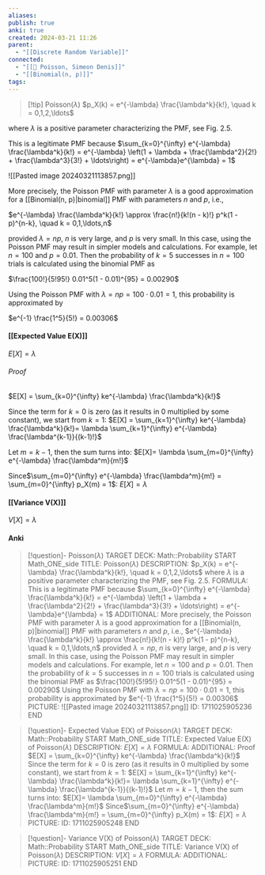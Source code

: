 ```yaml
---
aliases: 
publish: true
anki: true
created: 2024-03-21 11:26
parent:
  - "[[Discrete Random Variable]]"
connected:
  - "[[👤 Poisson, Simeon Denis]]"
  - "[[Binomial(n, p)]]"
tags:
---
```


> [!tip] Poisson($\lambda$)
$p_X(k) = e^{-\lambda} \frac{\lambda^k}{k!}, \quad k = 0,1,2,\ldots$

where $\lambda$ is a positive parameter characterizing the PMF, see Fig. 2.5. 

This is a legitimate PMF because
$\sum_{k=0}^{\infty} e^{-\lambda} \frac{\lambda^k}{k!} = e^{-\lambda} \left(1 + \lambda + \frac{\lambda^2}{2!} + \frac{\lambda^3}{3!} + \ldots\right) = e^{-\lambda}e^{\lambda} = 1$

![[Pasted image 20240321113857.png]]

More precisely, the Poisson PMF with parameter $\lambda$ is a good approximation for a [[Binomial(n, p)|binomial]]  PMF with parameters $n$ and $p$, i.e.,

$e^{-\lambda} \frac{\lambda^k}{k!} \approx \frac{n!}{k!(n - k)!} p^k(1 - p)^{n-k}, \quad k = 0,1,\ldots,n$

provided $\lambda = np$, $n$ is very large, and $p$ is very small. In this case, using the Poisson PMF may result in simpler models and calculations. For example, let $n = 100$ and $p = 0.01$. Then the probability of $k = 5$ successes in $n = 100$ trials is calculated using the binomial PMF as

$\frac{100!}{5!95!} 0.01^5(1 - 0.01)^{95} = 0.00290$

Using the Poisson PMF with $\lambda = np = 100 \cdot 0.01 = 1$, this probability is approximated by

$e^{-1} \frac{1^5}{5!} = 0.00306$


#### [[Expected Value E(X)]]
$E[X] = \lambda$

###### Proof
$E[X] = \sum_{k=0}^{\infty} ke^{-\lambda} \frac{\lambda^k}{k!}$

Since the term for $k=0$ is zero (as it results in $0$ multiplied by some constant), we start from $k=1$:
$E[X] = \sum_{k=1}^{\infty} ke^{-\lambda} \frac{\lambda^k}{k!}= \lambda \sum_{k=1}^{\infty} e^{-\lambda} \frac{\lambda^{k-1}}{(k-1)!}$

Let $m = k - 1$, then the sum turns into:
$E[X]= \lambda \sum_{m=0}^{\infty} e^{-\lambda} \frac{\lambda^m}{m!}$

Since$\sum_{m=0}^{\infty} e^{-\lambda} \frac{\lambda^m}{m!} = \sum_{m=0}^{\infty} p_X(m) = 1$:
$E[X] = \lambda$

#### [[Variance V(X)]]
$V[X] = \lambda$


#### Anki
> [!question]- Poisson($\lambda$)
TARGET DECK: Math::Probability
START
Math_ONE_side
TITLE: Poisson($\lambda$)
DESCRIPTION: $p_X(k) = e^{-\lambda} \frac{\lambda^k}{k!}, \quad k = 0,1,2,\ldots$
where $\lambda$ is a positive parameter characterizing the PMF, see Fig. 2.5. 
FORMULA: This is a legitimate PMF because
$\sum_{k=0}^{\infty} e^{-\lambda} \frac{\lambda^k}{k!} = e^{-\lambda} \left(1 + \lambda + \frac{\lambda^2}{2!} + \frac{\lambda^3}{3!} + \ldots\right) = e^{-\lambda}e^{\lambda} = 1$
ADDITIONAL: More precisely, the Poisson PMF with parameter $\lambda$ is a good approximation for a [[Binomial(n, p)|binomial]]  PMF with parameters $n$ and $p$, i.e.,
$e^{-\lambda} \frac{\lambda^k}{k!} \approx \frac{n!}{k!(n - k)!} p^k(1 - p)^{n-k}, \quad k = 0,1,\ldots,n$
provided $\lambda = np$, $n$ is very large, and $p$ is very small. In this case, using the Poisson PMF may result in simpler models and calculations. For example, let $n = 100$ and $p = 0.01$. Then the probability of $k = 5$ successes in $n = 100$ trials is calculated using the binomial PMF as
$\frac{100!}{5!95!} 0.01^5(1 - 0.01)^{95} = 0.00290$
Using the Poisson PMF with $\lambda = np = 100 \cdot 0.01 = 1$, this probability is approximated by
$e^{-1} \frac{1^5}{5!} = 0.00306$
PICTURE: ![[Pasted image 20240321113857.png]]
ID: 1711025905236
END

> [!question]- Expected Value E(X) of Poisson($\lambda$)
TARGET DECK: Math::Probability
START
Math_ONE_side
TITLE: Expected Value E(X) of Poisson($\lambda$)
DESCRIPTION: $E[X] = \lambda$
FORMULA: 
ADDITIONAL: Proof
$E[X] = \sum_{k=0}^{\infty} ke^{-\lambda} \frac{\lambda^k}{k!}$
Since the term for $k=0$ is zero (as it results in $0$ multiplied by some constant), we start from $k=1$:
$E[X] = \sum_{k=1}^{\infty} ke^{-\lambda} \frac{\lambda^k}{k!}= \lambda \sum_{k=1}^{\infty} e^{-\lambda} \frac{\lambda^{k-1}}{(k-1)!}$
Let $m = k - 1$, then the sum turns into:
$E[X]= \lambda \sum_{m=0}^{\infty} e^{-\lambda} \frac{\lambda^m}{m!}$
Since$\sum_{m=0}^{\infty} e^{-\lambda} \frac{\lambda^m}{m!} = \sum_{m=0}^{\infty} p_X(m) = 1$:
$E[X] = \lambda$
PICTURE:
ID: 1711025905248
END

> [!question]- Variance V(X) of Poisson($\lambda$)
TARGET DECK: Math::Probability
START
Math_ONE_side
TITLE: Variance V(X) of Poisson($\lambda$)
DESCRIPTION: $V[X] = \lambda$
FORMULA: 
ADDITIONAL:
PICTURE:
ID: 1711025905251
END